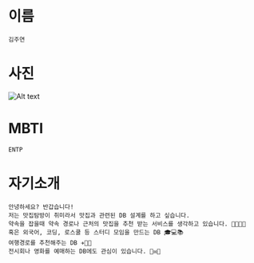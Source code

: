 # 이름  
    김주연  

# 사진  
![Alt text](https://blog.kakaocdn.net/dn/byIKqO/btrrsmPP0yY/ZkOfiytCc3ET8MmEtDQ6X1/img.png)

# MBTI
    ENTP  

# 자기소개
    안녕하세요? 반갑습니다! 
    저는 맛집탐방이 취미라서 맛집과 관련된 DB 설계를 하고 싶습니다. 
    약속을 잡을때 약속 경로나 근처의 맛집을 추천 받는 서비스를 생각하고 있습니다. 🍔🍙🍜🐷
    혹은 외국어, 코딩, 로스쿨 등 스터디 모임을 만드는 DB 🎓💻📚
    여행경로를 추천해주는 DB ✈️🚢🚗
    전시회나 영화를 예매하는 DB에도 관심이 있습니다. 🗼✉️🎫
